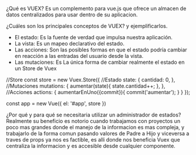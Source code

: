 ¿Qué es VUEX?
Es un complemento para vue.js que ofrece un almacen de datos centralizados para usar dentro de su aplicacion.

¿Cuáles son los principales conceptos de VUEX? y ejemplificarlos.
- El estado: Es la fuente de verdad que impulsa nuestra aplicación.
- La vista: Es un mapeo declarativo del estado.
- Las acciones: Son las posibles formas en que el estado podría cambiar en reacción a las entradas del usuario desde la vista.
- Las mutaciones: Es La única forma de cambiar realmente el estado en un Store de Vuex

//Store
const store = new Vuex.Store({
  //Estado
  state: {
    cantidad: 0,
  },
  //Mutaciones
  mutations: {
    aumentar(state){
      state.cantidad++;
    },
  },
  //Acciones
  actions: {
    aumentarEnUno({commit}){
      commit('aumentar');
    }
  }
});

const app = new Vue({
    el: '#app',
    store
})

¿Por qué y para qué se necesitaria utilizar un administrador de estados?
Realmente su beneficio es notorio cuando trabajamos con proyectos un poco mas
grandes donde el manejo de la informacion es mas compleja, y trabajarlo de la 
forma comun pasando valores de Padre a Hijo y viceversa a traves de props
ya nos es factible, es alli donde nos beneficia Vuex que centraliza la informacion
y es accesible desde cualquier componente.